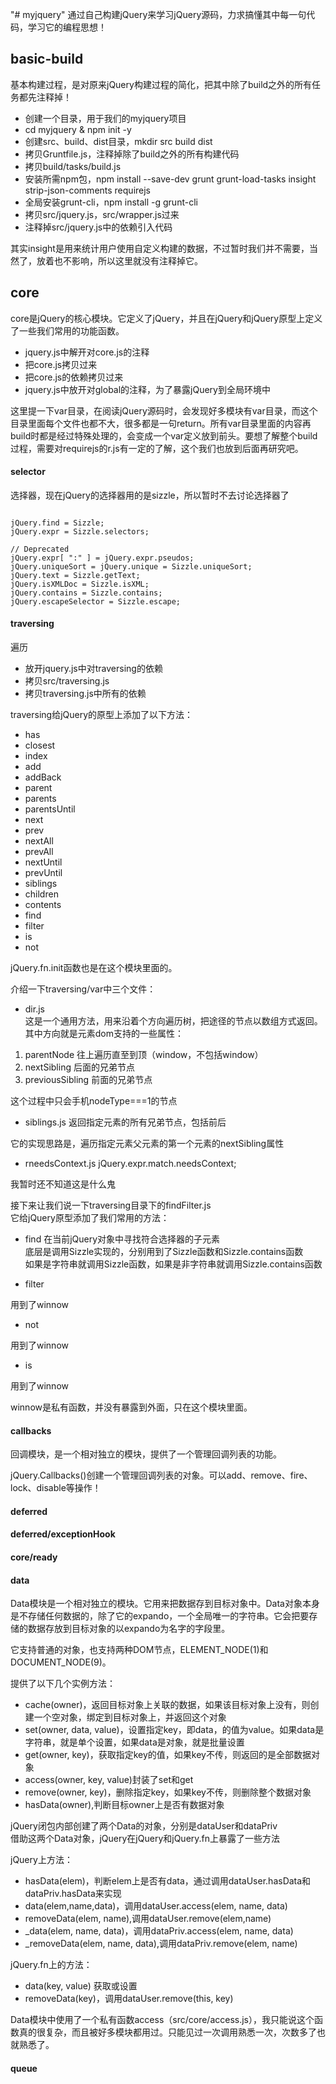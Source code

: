 "# myjquery" 
通过自己构建jQuery来学习jQuery源码，力求搞懂其中每一句代码，学习它的编程思想！

## basic-build
基本构建过程，是对原来jQuery构建过程的简化，把其中除了build之外的所有任务都先注释掉！

- 创建一个目录，用于我们的myjquery项目
- cd myjquery & npm init -y
- 创建src、build、dist目录，mkdir src build dist
- 拷贝Gruntfile.js，注释掉除了build之外的所有构建代码
- 拷贝build/tasks/build.js
- 安装所需npm包，npm install --save-dev grunt grunt-load-tasks insight strip-json-comments requirejs
- 全局安装grunt-cli，npm install -g grunt-cli
- 拷贝src/jquery.js，src/wrapper.js过来
- 注释掉src/jquery.js中的依赖引入代码

其实insight是用来统计用户使用自定义构建的数据，不过暂时我们并不需要，当然了，放着也不影响，所以这里就没有注释掉它。

## core
core是jQuery的核心模块。它定义了jQuery，并且在jQuery和jQuery原型上定义了一些我们常用的功能函数。

- jquery.js中解开对core.js的注释
- 把core.js拷贝过来
- 把core.js的依赖拷贝过来
- jquery.js中放开对global的注释，为了暴露jQuery到全局环境中

这里提一下var目录，在阅读jQuery源码时，会发现好多模块有var目录，而这个目录里面每个文件也都不大，很多都是一句return。所有var目录里面的内容再build时都是经过特殊处理的，会变成一个var定义放到前头。要想了解整个build过程，需要对requirejs的r.js有一定的了解，这个我们也放到后面再研究吧。

#### selector
选择器，现在jQuery的选择器用的是sizzle，所以暂时不去讨论选择器了

```

jQuery.find = Sizzle;
jQuery.expr = Sizzle.selectors;

// Deprecated
jQuery.expr[ ":" ] = jQuery.expr.pseudos;
jQuery.uniqueSort = jQuery.unique = Sizzle.uniqueSort;
jQuery.text = Sizzle.getText;
jQuery.isXMLDoc = Sizzle.isXML;
jQuery.contains = Sizzle.contains;
jQuery.escapeSelector = Sizzle.escape;

```

#### traversing
遍历

- 放开jquery.js中对traversing的依赖
- 拷贝src/traversing.js
- 拷贝traversing.js中所有的依赖


traversing给jQuery的原型上添加了以下方法：
- has
- closest
- index
- add
- addBack
- parent
- parents
- parentsUntil
- next
- prev
- nextAll
- prevAll
- nextUntil
- prevUntil
- siblings
- children
- contents
- find
- filter
- is
- not

jQuery.fn.init函数也是在这个模块里面的。

介绍一下traversing/var中三个文件：
- dir.js  
这是一个通用方法，用来沿着个方向遍历树，把途径的节点以数组方式返回。其中方向就是元素dom支持的一些属性：
1. parentNode 往上遍历直至到顶（window，不包括window）
2. nextSibling 后面的兄弟节点
3. previousSibling 前面的兄弟节点

这个过程中只会手机nodeType===1的节点

- siblings.js
返回指定元素的所有兄弟节点，包括前后

它的实现思路是，遍历指定元素父元素的第一个元素的nextSibling属性

- rneedsContext.js
jQuery.expr.match.needsContext;

我暂时还不知道这是什么鬼

接下来让我们说一下traversing目录下的findFilter.js  
它给jQuery原型添加了我们常用的方法：
- find 在当前jQuery对象中寻找符合选择器的子元素  
底层是调用Sizzle实现的，分别用到了Sizzle函数和Sizzle.contains函数  
如果是字符串就调用Sizzle函数，如果是非字符串就调用Sizzle.contains函数

- filter

用到了winnow
- not

用到了winnow
- is

用到了winnow

winnow是私有函数，并没有暴露到外面，只在这个模块里面。

#### callbacks
回调模块，是一个相对独立的模块，提供了一个管理回调列表的功能。

jQuery.Callbacks()创建一个管理回调列表的对象。可以add、remove、fire、lock、disable等操作！

#### deferred


#### deferred/exceptionHook

#### core/ready

#### data
Data模块是一个相对独立的模块。它用来把数据存到目标对象中。Data对象本身是不存储任何数据的，除了它的expando，一个全局唯一的字符串。它会把要存储的数据存放到目标对象的以expando为名字的字段里。

它支持普通的对象，也支持两种DOM节点，ELEMENT_NODE(1)和DOCUMENT_NODE(9)。

提供了以下几个实例方法：
- cache(owner)，返回目标对象上关联的数据，如果该目标对象上没有，则创建一个空对象，绑定到目标对象上，并返回这个对象
- set(owner, data, value)，设置指定key，即data，的值为value。如果data是字符串，就是单个设置，如果data是对象，就是批量设置
- get(owner, key)，获取指定key的值，如果key不传，则返回的是全部数据对象
- access(owner, key, value)封装了set和get
- remove(owner, key)，删除指定key，如果key不传，则删除整个数据对象
- hasData(owner),判断目标owner上是否有数据对象

jQuery闭包内部创建了两个Data的对象，分别是dataUser和dataPriv   
借助这两个Data对象，jQuery在jQuery和jQuery.fn上暴露了一些方法  

jQuery上方法：
- hasData(elem)，判断elem上是否有data，通过调用dataUser.hasData和dataPriv.hasData来实现
- data(elem,name,data)，调用dataUser.access(elem, name, data)
- removeData(elem, name),调用dataUser.remove(elem,name)
- _data(elem, name, data)，调用dataPriv.access(elem, name, data)
- _removeData(elem, name, data),调用dataPriv.remove(elem, name)


jQuery.fn上的方法：
- data(key, value) 获取或设置
- removeData(key)，调用dataUser.remove(this, key)


Data模块中使用了一个私有函数access（src/core/access.js），我只能说这个函数真的很复杂，而且被好多模块都用过。只能见过一次调用熟悉一次，次数多了也就熟悉了。

#### queue